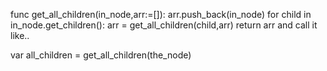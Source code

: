 func get_all_children(in_node,arr:=[]):
arr.push_back(in_node)
for child in in_node.get_children():
    arr = get_all_children(child,arr)
return arr
and call it like..

var all_children = get_all_children(the_node)
